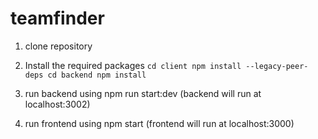 # teamfinder

   
   1. clone repository
   2. Install the required packages
   `cd client
   npm install --legacy-peer-deps
   cd backend
   npm install`
   3. run backend using npm run start:dev (backend will run at localhost:3002)
  
  4. run frontend using npm start (frontend will run at localhost:3000)
